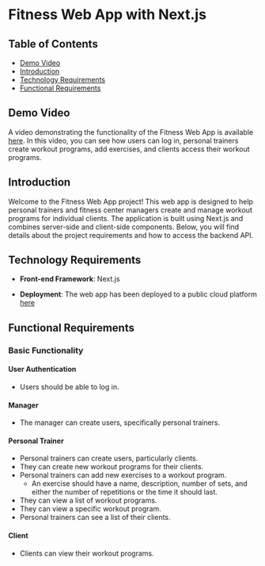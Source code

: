 # Fitness Web App with Next.js

## Table of Contents
- [Demo Video](#demo-video)
- [Introduction](#introduction)
- [Technology Requirements](#technology-requirements)
- [Functional Requirements](#functional-requirements)

## Demo Video
A video demonstrating the functionality of the Fitness Web App is available [here](https://youtu.be/_EC_afN7Nbc). In this video, you can see how users can log in, personal trainers create workout programs, add exercises, and clients access their workout programs.

## Introduction

Welcome to the Fitness Web App project! This web app is designed to help personal trainers and fitness center managers create and manage workout programs for individual clients. The application is built using Next.js and combines server-side and client-side components. Below, you will find details about the project requirements and how to access the backend API.

## Technology Requirements

- **Front-end Framework**: Next.js

- **Deployment**: The web app has been deployed to a public cloud platform [here](https://fitness-web-app-three.vercel.app/api/auth/signin?callbackUrl=%2Fdashboard%2Fmanager)

## Functional Requirements

### Basic Functionality

#### User Authentication

- Users should be able to log in.

#### Manager

- The manager can create users, specifically personal trainers.

#### Personal Trainer

- Personal trainers can create users, particularly clients.
- They can create new workout programs for their clients.
- Personal trainers can add new exercises to a workout program.
  - An exercise should have a name, description, number of sets, and either the number of repetitions or the time it should last.
- They can view a list of workout programs.
- They can view a specific workout program.
- Personal trainers can see a list of their clients.

#### Client

- Clients can view their workout programs.